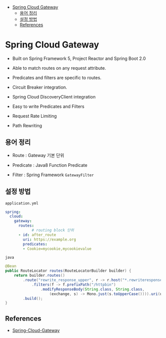 - [Spring Cloud Gateway](#spring-cloud-gateway)
  - [용어 정리](#용어-정리)
  - [설정 방법](#설정-방법)
  - [References](#references)

# Spring Cloud Gateway

- Built on Spring Framework 5, Project Reactor and Spring Boot 2.0

- Able to match routes on any request attribute.

- Predicates and filters are specific to routes.

- Circuit Breaker integration.

- Spring Cloud DiscoveryClient integration

- Easy to write Predicates and Filters

- Request Rate Limiting

- Path Rewriting

## 용어 정리

- Route : Gateway 기본 단위

- Predicate : Java8 Function Predicate

- Filter : Spring Framework `GatewayFilter`

## 설정 방법

`application.yml`

```yaml
spring:
  cloud:
    gateway:
      routes:
			# routing block 단위
      - id: after_route
        uri: https://example.org
        predicates:
        - Cookie=mycookie,mycookievalue
```

`java`

```Java
@Bean
public RouteLocator routes(RouteLocatorBuilder builder) {
    return builder.routes()
        .route("rewrite_response_upper", r -> r.host("*.rewriteresponseupper.org")
            .filters(f -> f.prefixPath("/httpbin")
                .modifyResponseBody(String.class, String.class,
                    (exchange, s) -> Mono.just(s.toUpperCase()))).uri(uri)
        .build();
}
```



## References

- [Spring-Cloud-Gateway](https://cloud.spring.io/spring-cloud-gateway/reference/html/)
